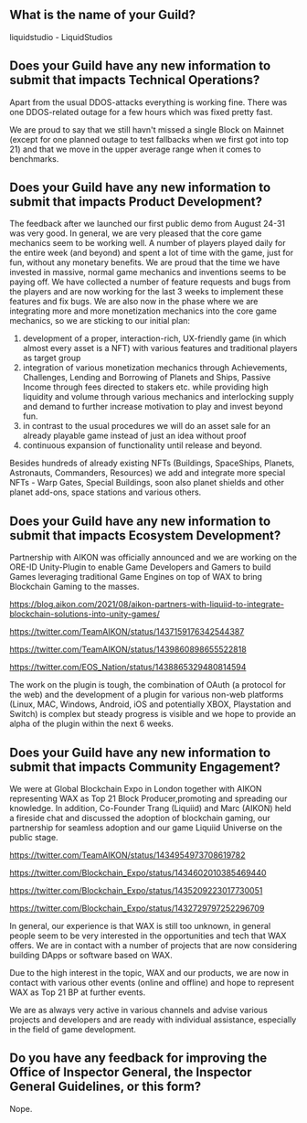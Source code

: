 ## What is the name of your Guild?

liquidstudio - LiquidStudios

## Does your Guild have any new information to submit that impacts Technical Operations?
Apart from the usual DDOS-attacks everything is working fine. There was one DDOS-related outage for a few hours which was fixed pretty fast.

We are proud to say that we still havn't missed a single Block on Mainnet (except for one planned outage to test fallbacks when we first got into top 21) and that we move in the upper average range when it comes to benchmarks.

## Does your Guild have any new information to submit that impacts Product Development?

The feedback after we launched our first public demo from August 24-31 was very good. In general, we are very pleased that the core game mechanics seem to be working well. A number of players played daily for the entire week (and beyond) and spent a lot of time with the game, just for fun, without any monetary benefits. We are proud that the time we have invested in massive, normal game mechanics and inventions seems to be paying off. We have collected a number of feature requests and bugs from the players and are now working for the last 3 weeks to implement these features and fix bugs. We are also now in the phase where we are integrating more and more monetization mechanics into the core game mechanics, so we are sticking to our initial plan: 
1. development of a proper, interaction-rich, UX-friendly game (in which almost every asset is a NFT) with various features and traditional players as target group
2. integration of various monetization mechanics through Achievements, Challenges, Lending and Borrowing of Planets and Ships, Passive Income through fees directed to stakers etc. while providing high liquidity and volume through various mechanics and interlocking supply and demand to further increase motivation to play and invest beyond fun.
3. in contrast to the usual procedures we will do an asset sale for an already playable game instead of just an idea without proof
4. continuous expansion of functionality until release and beyond.

Besides hundreds of already existing NFTs (Buildings, SpaceShips, Planets, Astronauts, Commanders, Resources) we add and integrate more special NFTs - Warp Gates, Special Buildings, soon also planet shields and other planet add-ons, space stations and various others.

## Does your Guild have any new information to submit that impacts Ecosystem Development?

Partnership with AIKON was officially announced and we are working on the ORE-ID Unity-Plugin to enable Game Developers and Gamers to build Games leveraging traditional Game Engines on top of WAX to bring Blockchain Gaming to the masses.

https://blog.aikon.com/2021/08/aikon-partners-with-liquiid-to-integrate-blockchain-solutions-into-unity-games/

https://twitter.com/TeamAIKON/status/1437159176342544387

https://twitter.com/TeamAIKON/status/1439860898655522818

https://twitter.com/EOS_Nation/status/1438865329480814594

The work on the plugin is tough, the combination of OAuth (a protocol for the web) and the development of a plugin for various non-web platforms (Linux, MAC, Windows, Android, iOS and potentially XBOX, Playstation and Switch) is complex but steady progress is visible and we hope to provide an alpha of the plugin within the next 6 weeks.

## Does your Guild have any new information to submit that impacts Community Engagement?

We were at Global Blockchain Expo in London together with AIKON representing WAX as Top 21 Block Producer,promoting and spreading our knowledge. In addition, Co-Founder Trang (Liquiid) and Marc (AIKON) held a fireside chat and discussed the adoption of blockchain gaming, our partnership for seamless adoption and our game Liquiid Universe on the public stage. 

https://twitter.com/TeamAIKON/status/1434954973708619782

https://twitter.com/Blockchain_Expo/status/1434602010385469440

https://twitter.com/Blockchain_Expo/status/1435209223017730051

https://twitter.com/Blockchain_Expo/status/1432729797252296709

In general, our experience is that WAX is still too unknown, in general people seem to be very interested in the opportunities and tech that WAX offers. We are in contact with a number of projects that are now considering building DApps or software based on WAX.

Due to the high interest in the topic, WAX and our products, we are now in contact with various other events (online and offline) and hope to represent WAX as Top 21 BP at further events.

We are as always very active in various channels and advise various projects and developers and are ready with individual assistance, especially in the field of game development.

## Do you have any feedback for improving the Office of Inspector General, the Inspector General Guidelines, or this form?

Nope.
